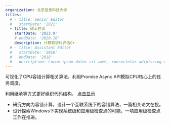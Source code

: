 ```yaml
---
organization: 北京信息科技大学
titles:
  # - title: Senior Editor
  #   startDate: '2021'
  - title: 硕士在读
    startDate: '2023.9'
    # endDate: '2020.10'
    description: 计算机学科评估C+
  # - title: Assistant Editor
  #   startDate: '2016'
  #   endDate: '2018'
  #   description: Lorem ipsum dolor sit amet, consectetur adipiscing elit, sed do eiusmod tempor incididunt ut labore et dolore magna aliqua. Ultrices in iaculis nunc sed augue lacus viverra vitae congue.
---
```

可视化了CPU容错计算相关算法，利用Promise Async API模拟CPU核心上的任务调度，

利用继承等方式更好组织代码结构， [点击显示](?modal=alg) 
- 研究方向为容错计算，设计一个互联系统下的容错算法，一篇相关论文在投。
- 设计探索Windows下实现系统级和应用级检查点的可能，一项应用级检查点工作在推进。